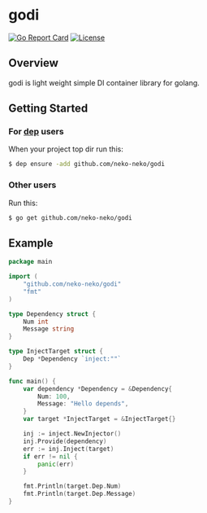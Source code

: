 # godi
[![Go Report Card](https://goreportcard.com/badge/github.com/neko-neko/godi)](https://goreportcard.com/report/github.com/neko-neko/godi)
[![License](http://img.shields.io/badge/license-mit-blue.svg?style=flat-square)](https://raw.githubusercontent.com/neko-neko/godi/master/LICENSE)

## Overview
godi is light weight simple DI container library for golang.  

## Getting Started
### For [dep](https://github.com/golang/dep) users
When your project top dir run this:  
```bash
$ dep ensure -add github.com/neko-neko/godi
```

### Other users
Run this:  
```bash
$ go get github.com/neko-neko/godi
```

## Example
```go
package main

import (
	"github.com/neko-neko/godi"
	"fmt"
)

type Dependency struct {
	Num int
	Message string
}

type InjectTarget struct {
	Dep *Dependency `inject:""`
}

func main() {
	var dependency *Dependency = &Dependency{
		Num: 100,
		Message: "Hello depends",
	}
	var target *InjectTarget = &InjectTarget{}

	inj := inject.NewInjector()
	inj.Provide(dependency)
	err := inj.Inject(target)
	if err != nil {
		panic(err)
	}

	fmt.Println(target.Dep.Num)
	fmt.Println(target.Dep.Message)
}
```
